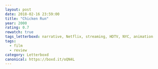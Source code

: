 ```yaml
---
layout: post 
date: 2018-02-16 23:59:00
title: "Chicken Run"
year: 2000
rating: 0.7
rewatch: true
tags_letterboxd: narrative, Netflix, streaming, HDTV, NYC, animation
tags:
  - film
  - review
category: Letterboxd
canonical: https://boxd.it/oQN4L
---
```

